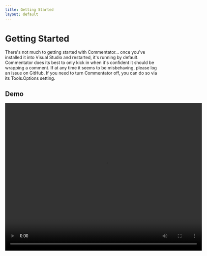 ```yaml
---
title: Getting Started
layout: default
---
```


# Getting Started

There's not much to getting started with Commentator... once you've installed it
into Visual Studio and restarted, it's running by default.  Commentator does its
best to only kick in when it's confident it should be wrapping a comment.  If at
any time it seems to be misbehaving, please log an issue on GitHub.  If you need
to turn Commentator off, you can do so via its Tools.Options setting.

## Demo

<video width="640" height="480" controls="controls">
	<source src="demo.mp4" type="video/mp4" />
	<source src="demo.wmv" type="video/wmv" />
</video>